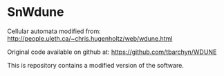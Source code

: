 SnWdune
=======

Cellular automata modified from:
http://people.uleth.ca/~chris.hugenholtz/web/wdune.html

Original code available on github at:
https://github.com/tbarchyn/WDUNE

This is repository contains a modified version of the software. 
